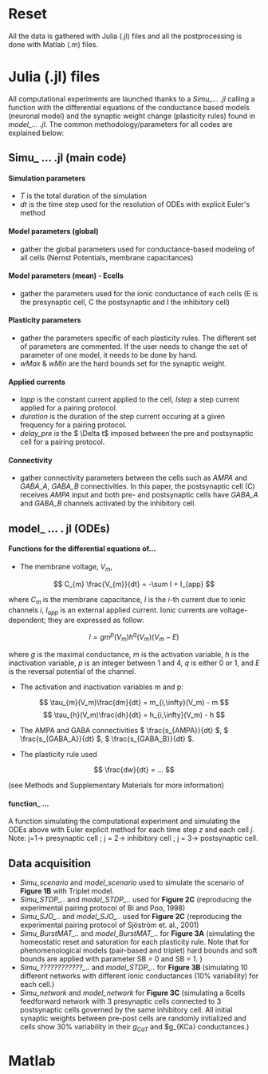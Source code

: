 # Reset 

All the data is gathered with Julia (.jl) files and all the postprocessing is done with Matlab (.m) files. 

# Julia (.jl) files
All computational experiments are launched thanks to a *Simu_... .jl* calling a function with the differential equations of the conductance based models (neuronal model) and the synaptic weight change (plasticity rules) found in *model_... .jl*. The common methodology/parameters for all codes are explained below:

## Simu_ ... .jl (main code) 

#### Simulation parameters
* *T* is the total duration of the simulation
* *dt* is the time step used for the resolution of ODEs with explicit Euler's method

#### Model parameters (global)
* gather the global parameters used for conductance-based modeling of all cells (Nernst Potentials, membrane capacitances)

#### Model parameters (mean) - Ecells
* gather the parameters used for the ionic conductance of  each cells (E is the presynaptic cell, C the postsynaptic and I the inhibitory cell)

#### Plasticity parameters
* gather the parameters specific of each plasticity rules. The different set of parameters are commented. If the user needs to change the set of parameter of one model, it needs to be done by hand. 
* *wMax* & *wMin* are the hard bounds set for the synaptic weight.

#### Applied currents
* *Iapp* is the constant current applied to the cell, *Istep* a step current applied for a pairing protocol.
* *duration* is the duration of the step current occuring at a given frequency for a pairing protocol.
* *delay_pre* is the $ \Delta t$ imposed between the pre and postsynaptic cell for a pairing protocol.

#### Connectivity
* gather connectivity parameters between the cells such as *AMPA* and *GABA_A*, *GABA_B* connectivities. In this paper, the postsynaptic cell (C) receives *AMPA* input and both pre- and postsynaptic cells have *GABA_A* and *GABA_B* channels activated by the inhibitory cell.

## model_ ... . jl (ODEs)

#### Functions for the differential equations of...
* The membrane voltage, $V_m$, 

$$ C_{m} \frac{V_{m}}{dt} = -\sum I + I_{app} $$
 
where $C_m$ is the membrane capacitance, $I$ is the $i$-th current due to ionic channels $i$, $I_{app}$ is an external applied current. Ionic currents are voltage-dependent; they are expressed as follow:

$$ I = g m^{p}(V_m) h^{q}(V_m) (V_m - E)  $$

where $g$ is the maximal conductance, $m$ is the activation variable, $h$ is the inactivation variable,
$p$ is an integer between 1 and 4, $q$ is either 0 or 1, and $E$ is the reversal potential of the channel.

* The activation and inactivation variables m and p: 

$$  \tau_{m}(V_m)\frac{dm}{dt} = m_{i,\infty}(V_m) - m $$
$$ \tau_{h}(V_m)\frac{dh}{dt} = h_{i,\infty}(V_m) - h $$

* The AMPA and GABA connectivities $ \frac{s_{AMPA}}{dt} $, $ \frac{s_{GABA_A}}{dt} $, $ \frac{s_{GABA_B}}{dt} $. 

* The plasticity rule used

$$ \frac{dw}{dt} = ... $$

(see Methods and Supplementary Materials for more information)

#### function_ ...

A function simulating the computational experiment and simulating the ODEs above with Euler explicit method for each time step *z* and each cell *j*. 
Note: j=1-> presynaptic cell ; j = 2-> inhibitory cell ; j = 3-> postsynaptic cell.

## Data acquisition

* *Simu_scenario* and *model_scenario* used to simulate the scenario of **Figure 1B** with Triplet model.
* *Simu_STDP_..* and *model_STDP_..* used for **Figure 2C** (reproducing the experimental pairing protocol of Bi and Poo, 1998)
* *Simu_SJO_..* and *model_SJO_..* used for **Figure 2C** (reproducing the experimental pairing protocol of Sjöström et. al., 2001)
* *Simu_BurstMAT_..* and *model_BurstMAT_..* for **Figure 3A** (simulating the homeostatic reset and saturation for each plasticity rule. Note that for phenomenological models (pair-based and triplet) hard bounds and soft bounds are applied with parameter SB = 0 and SB = 1. )
* *Simu_????????????_..* and *model_STDP_..* for **Figure 3B** (simulating 10 different networks with different ionic conductances (10% variability) for each cell.) 
* *Simu_network* and *model_network* for **Figure 3C** (simulating a 6cells feedforward network with 3 presynaptic cells connected to 3 postsynaptic cells governed by the same inhibitory cell. All initial synaptic weights between pre-post cells are randomly initialized and cells show 30% variability in their $g_{CaT}$ and $g_{KCa} conductances.)

# Matlab
